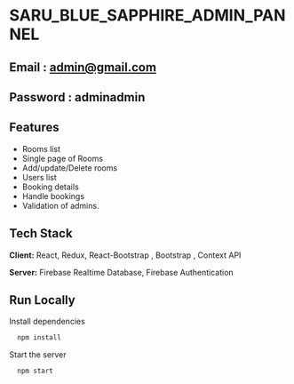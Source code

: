 # SARU_BLUE_SAPPHIRE_ADMIN_PANNEL


## Email : admin@gmail.com
## Password : adminadmin



## Features

- Rooms list
- Single page of Rooms
- Add/update/Delete rooms
- Users list
- Booking details
- Handle bookings
- Validation of admins.

## Tech Stack

**Client:** React, Redux, React-Bootstrap , Bootstrap , Context API

**Server:** Firebase Realtime Database, Firebase Authentication


## Run Locally

Install dependencies

```bash
  npm install
```

Start the server

```bash
  npm start
```

